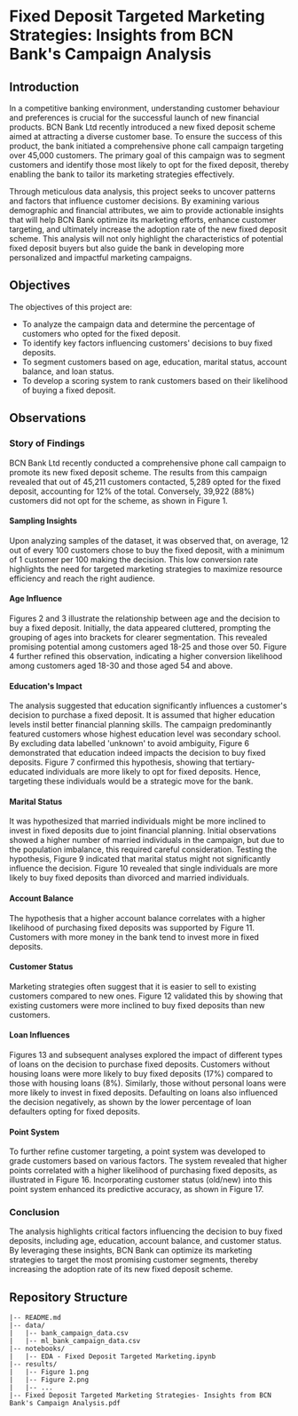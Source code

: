 # Fixed Deposit Targeted Marketing Strategies: Insights from BCN Bank's Campaign Analysis

## Introduction
In a competitive banking environment, understanding customer behaviour and preferences is crucial for the successful launch of new financial products. BCN Bank Ltd recently introduced a new fixed deposit scheme aimed at attracting a diverse customer base. To ensure the success of this product, the bank initiated a comprehensive phone call campaign targeting over 45,000 customers. The primary goal of this campaign was to segment customers and identify those most likely to opt for the fixed deposit, thereby enabling the bank to tailor its marketing strategies effectively.

Through meticulous data analysis, this project seeks to uncover patterns and factors that influence customer decisions. By examining various demographic and financial attributes, we aim to provide actionable insights that will help BCN Bank optimize its marketing efforts, enhance customer targeting, and ultimately increase the adoption rate of the new fixed deposit scheme. This analysis will not only highlight the characteristics of potential fixed deposit buyers but also guide the bank in developing more personalized and impactful marketing campaigns.

## Objectives
The objectives of this project are:
- To analyze the campaign data and determine the percentage of customers who opted for the fixed deposit.
- To identify key factors influencing customers' decisions to buy fixed deposits.
- To segment customers based on age, education, marital status, account balance, and loan status.
- To develop a scoring system to rank customers based on their likelihood of buying a fixed deposit.

## Observations
### Story of Findings
BCN Bank Ltd recently conducted a comprehensive phone call campaign to promote its new fixed deposit scheme. The results from this campaign revealed that out of 45,211 customers contacted, 5,289 opted for the fixed deposit, accounting for 12% of the total. Conversely, 39,922 (88%) customers did not opt for the scheme, as shown in Figure 1.

#### Sampling Insights
Upon analyzing samples of the dataset, it was observed that, on average, 12 out of every 100 customers chose to buy the fixed deposit, with a minimum of 1 customer per 100 making the decision. This low conversion rate highlights the need for targeted marketing strategies to maximize resource efficiency and reach the right audience.

#### Age Influence
Figures 2 and 3 illustrate the relationship between age and the decision to buy a fixed deposit. Initially, the data appeared cluttered, prompting the grouping of ages into brackets for clearer segmentation. This revealed promising potential among customers aged 18-25 and those over 50. Figure 4 further refined this observation, indicating a higher conversion likelihood among customers aged 18-30 and those aged 54 and above.

#### Education's Impact
The analysis suggested that education significantly influences a customer's decision to purchase a fixed deposit. It is assumed that higher education levels instil better financial planning skills. The campaign predominantly featured customers whose highest education level was secondary school. By excluding data labelled 'unknown' to avoid ambiguity, Figure 6 demonstrated that education indeed impacts the decision to buy fixed deposits. Figure 7 confirmed this hypothesis, showing that tertiary-educated individuals are more likely to opt for fixed deposits. Hence, targeting these individuals would be a strategic move for the bank.

#### Marital Status
It was hypothesized that married individuals might be more inclined to invest in fixed deposits due to joint financial planning. Initial observations showed a higher number of married individuals in the campaign, but due to the population imbalance, this required careful consideration. Testing the hypothesis, Figure 9 indicated that marital status might not significantly influence the decision. Figure 10 revealed that single individuals are more likely to buy fixed deposits than divorced and married individuals.

#### Account Balance
The hypothesis that a higher account balance correlates with a higher likelihood of purchasing fixed deposits was supported by Figure 11. Customers with more money in the bank tend to invest more in fixed deposits.

#### Customer Status
Marketing strategies often suggest that it is easier to sell to existing customers compared to new ones. Figure 12 validated this by showing that existing customers were more inclined to buy fixed deposits than new customers.

#### Loan Influences
Figures 13 and subsequent analyses explored the impact of different types of loans on the decision to purchase fixed deposits. Customers without housing loans were more likely to buy fixed deposits (17%) compared to those with housing loans (8%). Similarly, those without personal loans were more likely to invest in fixed deposits. Defaulting on loans also influenced the decision negatively, as shown by the lower percentage of loan defaulters opting for fixed deposits.

#### Point System
To further refine customer targeting, a point system was developed to grade customers based on various factors. The system revealed that higher points correlated with a higher likelihood of purchasing fixed deposits, as illustrated in Figure 16. Incorporating customer status (old/new) into this point system enhanced its predictive accuracy, as shown in Figure 17.

### Conclusion
The analysis highlights critical factors influencing the decision to buy fixed deposits, including age, education, account balance, and customer status. By leveraging these insights, BCN Bank can optimize its marketing strategies to target the most promising customer segments, thereby increasing the adoption rate of its new fixed deposit scheme.

## Repository Structure
```plaintext
|-- README.md
|-- data/
|   |-- bank_campaign_data.csv
|   |-- ml_bank_campaign_data.csv
|-- notebooks/
|   |-- EDA - Fixed Deposit Targeted Marketing.ipynb
|-- results/
|   |-- Figure 1.png
|   |-- Figure 2.png
|   |-- ...
|-- Fixed Deposit Targeted Marketing Strategies- Insights from BCN Bank's Campaign Analysis.pdf
